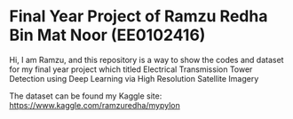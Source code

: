 # Final Year Project of Ramzu Redha Bin Mat Noor (EE0102416)

Hi, I am Ramzu, and this repository is a way to show the codes and dataset for my final year project which titled Electrical Transmission Tower Detection using Deep Learning via High Resolution Satellite Imagery

The dataset can be found my Kaggle site: https://www.kaggle.com/ramzuredha/mypylon
